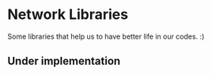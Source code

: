 # Network Libraries 

Some libraries that help us to have better life in our codes. :)

## Under implementation